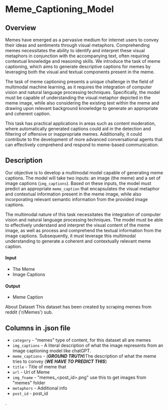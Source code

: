 # Meme_Captioning_Model
## Overview
Memes have emerged as a pervasive medium for internet users to convey their ideas and sentiments through visual metaphors. Comprehending memes necessitates the ability to identify and interpret these visual metaphors in conjunction with the accompanying text, often requiring contextual knowledge and reasoning skills. We introduce the task of meme captioning, which aims to generate descriptive captions for memes by leveraging both the visual and textual components present in the meme.

The task of meme captioning presents a unique challenge in the field of multimodal machine learning, as it requires the integration of computer vision and natural language processing techniques. Specifically, the model must be capable of understanding the visual metaphor depicted in the meme image, while also considering the existing text within the meme and drawing upon relevant background knowledge to generate an appropriate and coherent caption.

This task has practical applications in areas such as content moderation, where automatically generated captions could aid in the detection and filtering of offensive or inappropriate memes. Additionally, it could contribute to the development of more advanced conversational agents that can effectively comprehend and respond to meme-based communication.

## Description
Our objective is to develop a multimodal model capable of generating meme captions. The model will take two inputs: an image (the meme) and a set of image captions (`img_captions`). Based on these inputs, the model must predict an appropriate `meme_caption` that encapsulates the visual metaphor and contextual information present in the meme image, while also incorporating relevant semantic information from the provided image captions.

The multimodal nature of this task necessitates the integration of computer vision and natural language processing techniques. The model must be able to effectively understand and interpret the visual content of the meme image, as well as process and comprehend the textual information from the image captions. Subsequently, it must leverage this multimodal understanding to generate a coherent and contextually relevant meme caption.

#### Input
* The Meme
* Image Captions

#### Output
* Meme Caption


About Dataset
This dataset has been created by scraping memes from reddit ('r/Memes') sub.

## Columns in .json file

*   `category` - "memes" type of content, for this dataset all are memes
*   `img_captions` - A literal description of what the image represents from an image captioning model like chatGPT.
*   `meme_captions` - (***GROUND TRUTH***)The description of what the meme tries to convey (***WE HAVE TO PREDICT THIS***)
*   `title` - Title of meme that 
*   `url` - Url of Meme
*   `img_fname` - "memes_<post_id>.png" use this to get images from "memes" folder
*   `metaphors` - Additional info
*   `post_id` - post_id

.


